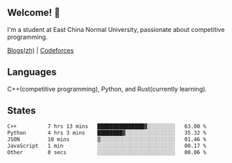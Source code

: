 ## Welcome! 👋

I'm a student at East China Normal University, passionate about competitive programming.

[Blogs(zh)](https://blog.hikariyo.net) | [Codeforces](https://codeforces.com/profile/hikariyo)

## Languages

C++(competitive programming), Python, and Rust(currently learning).

## States

<!--START_SECTION:waka-->

```txt
C++          7 hrs 13 mins   ███████████████▓░░░░░░░░░   63.00 %
Python       4 hrs 3 mins    ████████▓░░░░░░░░░░░░░░░░   35.32 %
JSON         10 mins         ▒░░░░░░░░░░░░░░░░░░░░░░░░   01.46 %
JavaScript   1 min           ░░░░░░░░░░░░░░░░░░░░░░░░░   00.17 %
Other        0 secs          ░░░░░░░░░░░░░░░░░░░░░░░░░   00.06 %
```

<!--END_SECTION:waka-->


